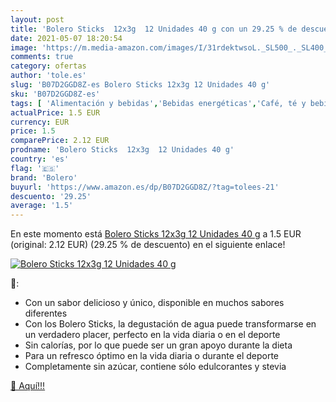 ```yaml
---
layout: post
title: 'Bolero Sticks  12x3g  12 Unidades 40 g con un 29.25 % de descuento'
date: 2021-05-07 18:20:54
image: 'https://m.media-amazon.com/images/I/31rdektwsoL._SL500_._SL400_.jpg'
comments: true
category: ofertas
author: 'tole.es'
slug: 'B07D2GGD8Z-es Bolero Sticks 12x3g 12 Unidades 40 g'
sku: 'B07D2GGD8Z-es'
tags: [ 'Alimentación y bebidas','Bebidas energéticas','Café, té y bebidas','bolero','sticks', ]
actualPrice: 1.5 EUR
currency: EUR
price: 1.5
comparePrice: 2.12 EUR
prodname: 'Bolero Sticks  12x3g  12 Unidades 40 g'
country: 'es'
flag: '🇪🇸'
brand: 'Bolero'
buyurl: 'https://www.amazon.es/dp/B07D2GGD8Z/?tag=tolees-21'
descuento: '29.25'
average: '1.5'
---
```


En este momento está [Bolero Sticks  12x3g  12 Unidades 40 g](https://www.amazon.es/dp/B07D2GGD8Z/?tag=tolees-21) a 1.5 EUR (original: 2.12 EUR) (29.25 %  de descuento) en el siguiente enlace!

[![Bolero Sticks  12x3g  12 Unidades 40 g](https://m.media-amazon.com/images/I/31rdektwsoL._SL500_._SL400_.jpg)](https://www.amazon.es/dp/B07D2GGD8Z/?tag=tolees-21)

🔎:

- Con un sabor delicioso y único, disponible en muchos sabores diferentes
- Con los Bolero Sticks, la degustación de agua puede transformarse en un verdadero placer, perfecto en la vida diaria o en el deporte
- Sin calorías, por lo que puede ser un gran apoyo durante la dieta
- Para un refresco óptimo en la vida diaria o durante el deporte
- Completamente sin azúcar, contiene sólo edulcorantes y stevia

[🛒 Aquí!!!](https://www.amazon.es/dp/B07D2GGD8Z/?tag=tolees-21)
